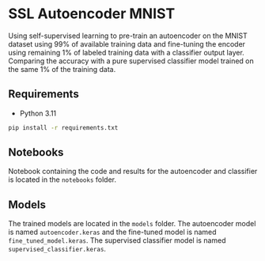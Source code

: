 # SSL Autoencoder MNIST

Using self-supervised learning to pre-train an autoencoder on the MNIST dataset using 99% of available training data and fine-tuning the encoder using remaining 1% of labeled training data with a classifier output layer. Comparing the accuracy with a pure supervised classifier model trained on the same 1% of the training data.

## Requirements
- Python 3.11
```bash
pip install -r requirements.txt
```

## Notebooks
Notebook containing the code and results for the autoencoder and classifier is located in the `notebooks` folder.

## Models
The trained models are located in the `models` folder. The autoencoder model is named `autoencoder.keras` and the fine-tuned model is named `fine_tuned_model.keras`. The supervised classifier model is named `supervised_classifier.keras`.
